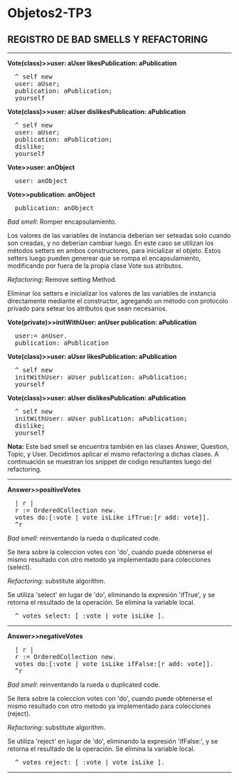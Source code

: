 # Objetos2-TP3
<h2>REGISTRO DE BAD SMELLS Y REFACTORING</h2>

<hr>
<strong>Vote(class)>>user: aUser likesPublication: aPublication</strong>
<pre>
  ^ self new
  user: aUser;
  publication: aPublication;
  yourself
</pre>

<strong>Vote(class)>>user: aUser dislikesPublication: aPublication</strong>
<pre>
  ^ self new
  user: aUser;
  publication: aPublication;
  dislike;
  yourself
</pre>

<strong>Vote>>user: anObject</strong>
<pre>
  user: anObject
</pre>

<strong>Vote>>publication: anObject</strong>
<pre>
  publication: anObject
</pre>

<p><em>Bad smell</em>: Romper encapsulamiento. </p>
<p>Los valores de las variables de instancia deberian ser seteadas solo cuando son creadas, y no deberían cambiar luego.
En este caso se utilizan los métodos setters en ambos constructores, para inicializar el objeto. Estos setters luego pueden generear que se rompa el encapsulamiento, modificando por fuera de la propia clase Vote sus atributos. </p>
<p><em>Refactoring</em>: Remove setting Method. </p>
<p>Eliminar los setters e inicializar los valores de las variables de instancia directamente mediante el constructor, agregando un método con protocolo privado para setear los atributos que sean necesarios.</p>

<strong>Vote(private)>>initWithUser: anUser publication: aPublication</strong>
<pre>
  user:= anUser.
  publication: aPublication
</pre>

<strong>Vote(class)>>user: aUser likesPublication: aPublication</strong>
<pre>
  ^ self new
  initWithUser: aUser publication: aPublication;
  yourself
</pre>

<strong>Vote(class)>>user: aUser dislikesPublication: aPublication</strong>
<pre>
  ^ self new
  initWithUser: aUser publication: aPublication;
  dislike;
  yourself
</pre>

<p><strong>Nota:</strong> Este bad smell se encuentra también en las clases Answer, Question, Topic, y User. Decidimos aplicar el mismo refactoring a dichas clases. A continuación se muestran los snippet de codigo resultantes luego del refactoring. </p>

<hr>
<strong>Answer>>positiveVotes</strong>
<pre>
  | r | 
  r := OrderedCollection new. 
  votes do:[:vote | vote isLike ifTrue:[r add: vote]]. 
  ^r
</pre>

<p><em>Bad smell</em>: reinventando la rueda o duplicated code.</p>
<p>Se itera sobre la coleccion votes con 'do', cuando puede obtenerse el mismo resultado con otro metodo ya implementado para colecciones (select). </p>
<p><em>Refactoring</em>: substitute algorithm.</p>
<p>Se utiliza 'select' en lugar de 'do', eliminando la expresión 'ifTrue', y se retorna el resultado de la operación. Se elimina la variable local. </p>
<pre>  ^ votes select: [ :vote | vote isLike ]. </pre>
<hr>

<strong>Answer>>negativeVotes</strong>
<pre>
  | r |
  r := OrderedCollection new.  
  votes do:[:vote | vote isLike ifFalse:[r add: vote]]. 
  ^r
</pre>

<p><em>Bad smell</em>: reinventando la rueda o duplicated code.</p>
<p>Se itera sobre la coleccion votes con 'do', cuando puede obtenerse el mismo resultado con otro metodo ya implementado para colecciones (reject). </p>
<p><em>Refactoring</em>: substitute algorithm.</p>
<p>Se utiliza 'reject' en lugar de 'do', eliminando la expresión 'ifFalse:', y se retorna el resultado de la operación. Se elimina la variable local. </p>
<pre>  ^ votes reject: [ :vote | vote isLike ]. </pre>
<hr>


